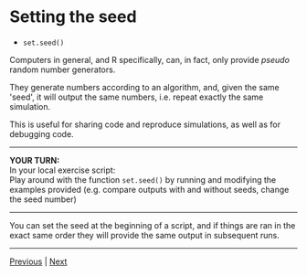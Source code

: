 # Setting the seed

* `set.seed()`

Computers in general, and R specifically, can, in fact, only provide *pseudo* random number generators.  

They generate numbers according to an algorithm, and, given the same 'seed', it will output the same numbers, i.e. repeat exactly the same simulation.  

This is useful for sharing code and reproduce simulations, as well as for debugging code.

***

**YOUR TURN:**  
In your local exercise script:  
Play around with the function `set.seed()` by running and modifying the examples provided (e.g. compare outputs with and without seeds, change the seed number)
 
***

You can set the seed at the beginning of a script, and if things are ran in the exact same order they will provide the same output in subsequent runs.  

***

[Previous](./repeat.md) | [Next](./sample-size-n.md)  
